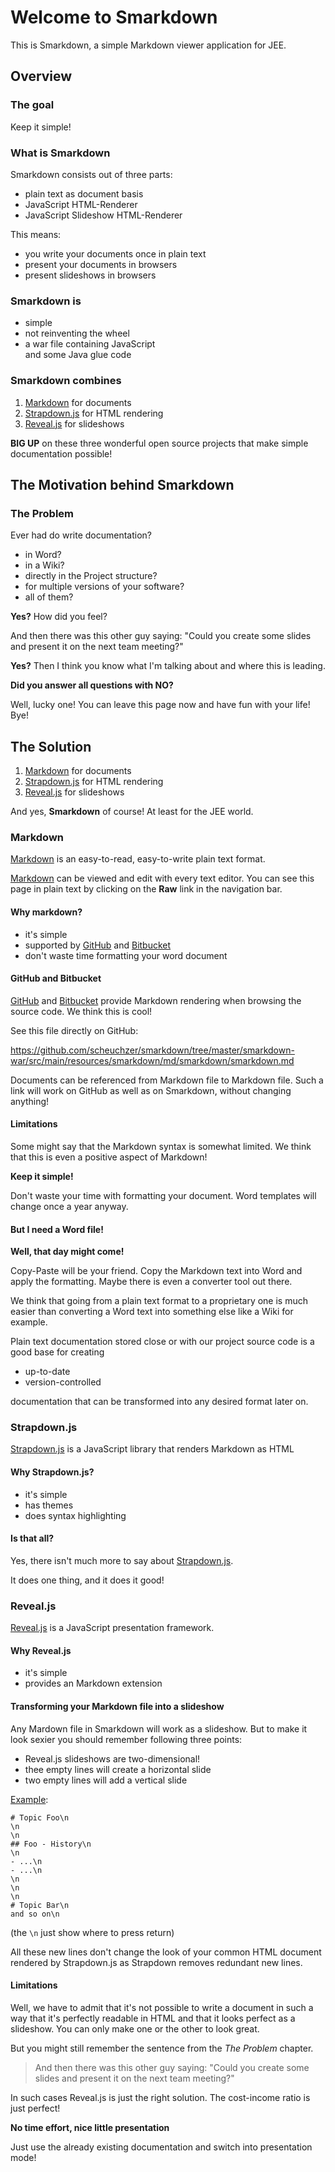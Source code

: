 # Welcome to Smarkdown

This is Smarkdown, a simple Markdown viewer application for JEE.




## Overview


### The goal

Keep it simple!


### What is Smarkdown

Smarkdown consists out of three parts:

- plain text as document basis
- JavaScript HTML-Renderer
- JavaScript Slideshow HTML-Renderer


This means:

- you write your documents once in plain text
- present your documents in browsers
- present slideshows in browsers


### Smarkdown is

- simple
- not reinventing the wheel  
- a war file containing JavaScript<br/>and some Java glue code


### Smarkdown combines

1. [Markdown](http://daringfireball.net/projects/markdown/) for documents
2. [Strapdown.js](http://strapdownjs.com/) for HTML rendering
3. [Reveal.js](http://lab.hakim.se/reveal-js) for slideshows


**BIG UP** on these three wonderful open source projects that make simple 
documentation possible!



## The Motivation behind Smarkdown


### The Problem

Ever had do write documentation?
 
- in Word?
- in a Wiki?
- directly in the Project structure?
- for multiple versions of your software?
- all of them?


**Yes?** How did you feel?


And then there was this other guy saying: "Could you create some slides and present it on the next team meeting?"


**Yes?** Then I think you know what I'm talking about and where this is leading.


**Did you answer all questions with NO?**

Well, lucky one! You can leave this page now and have fun with your life! Bye!


## The Solution


1. [Markdown](http://daringfireball.net/projects/markdown/) for documents
2. [Strapdown.js](http://strapdownjs.com/) for HTML rendering
3. [Reveal.js](http://lab.hakim.se/reveal-js) for slideshows


And yes, **Smarkdown** of course! At least for the JEE world.



### Markdown


[Markdown](http://daringfireball.net/projects/markdown/) is an easy-to-read, easy-to-write plain text format.


[Markdown](http://daringfireball.net/projects/markdown/) can be viewed and edit with every text editor. You can see this page in plain text by clicking on the **Raw**
link in the navigation bar.


#### Why markdown?

- it's simple
- supported by [GitHub](https://github.com) and [Bitbucket](https://bitbucket.org/)
- don't waste time formatting your word document


#### GitHub and Bitbucket

[GitHub](https://github.com) and [Bitbucket](https://bitbucket.org/) provide 
Markdown rendering when browsing the source code. We think this is cool!


See this file directly on GitHub: 

https://github.com/scheuchzer/smarkdown/tree/master/smarkdown-war/src/main/resources/smarkdown/md/smarkdown/smarkdown.md 


Documents can be referenced from Markdown file to Markdown file. Such a link will
work on GitHub as well as on Smarkdown, without changing anything!  


#### Limitations


Some might say that the Markdown syntax is somewhat limited. We think that this is 
even a positive aspect of Markdown! 


**Keep it simple!**


Don't waste your time with formatting your document. Word templates will change once a
year anyway. 


#### But I need a Word file!


**Well, that day might come!** 


Copy-Paste will be your friend. Copy the Markdown text into Word and apply the
formatting. Maybe there is even a converter tool out there.


We think that going from a plain text format to a proprietary one is much easier than 
converting a Word text into something else like a Wiki for example. 


Plain text documentation stored close or with our project source code is a good base
for creating 

- up-to-date
- version-controlled 

documentation that can be transformed into any desired format later on.



### Strapdown.js

[Strapdown.js](http://strapdownjs.com/) is a JavaScript library that renders
Markdown as HTML


#### Why Strapdown.js?

- it's simple
- has themes
- does syntax highlighting


#### Is that all?

Yes, there isn't much more to say about [Strapdown.js](http://strapdownjs.com/).

It does one thing, and it does it good!



### Reveal.js

[Reveal.js](http://lab.hakim.se/reveal-js) is a JavaScript presentation framework.


#### Why Reveal.js

- it's simple
- provides an Markdown extension


#### Transforming your Markdown file into a slideshow


Any Mardown file in Smarkdown will work as a slideshow. But to make it look sexier
you should remember following three points:


- Reveal.js slideshows are two-dimensional!
- thee empty lines will create a horizontal slide
- two empty lines will add a vertical slide


[Example](examples/slides/fooBarExample.md):
```
# Topic Foo\n
\n
\n
## Foo - History\n
\n
- ...\n
- ...\n
\n
\n
\n
# Topic Bar\n
and so on\n
```
(the ``\n`` just show where to press return)


All these new lines don't change the look of your common HTML document rendered by
Strapdown.js as Strapdown removes redundant new lines.


#### Limitations


Well, we have to admit that it's not possible to write a document in such a way that
it's perfectly readable in HTML and that it looks perfect as a slideshow. You can only
make one or the other to look great.


But you might still remember the sentence from the *The Problem* chapter.

> And then there was this other guy saying: "Could you create some slides and present it on the next team meeting?"


In such cases Reveal.js is just the right solution. The cost-income ratio is just perfect!

**No time effort, nice little presentation**

Just use the already existing documentation and switch into presentation mode!
